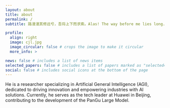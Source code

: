 ```yaml
---
layout: about
title: about
permalink: /
subtitle: 路漫漫其修远兮，吾将上下而求索。Alas! The way before me lies long. Still, I'll seek my dream high and low.

profile:
  align: right
  image: cjl.jpg
  image_circular: false # crops the image to make it circular
  more_info: >

news: false # includes a list of news items
selected_papers: false # includes a list of papers marked as "selected={true}"
social: false # includes social icons at the bottom of the page
---
```

He is a researcher specializing in Artificial General Intelligence (AGI), dedicated to driving innovation and empowering industries with AI solutions. Currently, he serves as the tech leader at Huawei in Beijing, contributing to the development of the PanGu Large Model.
